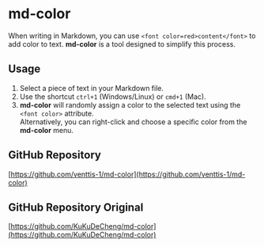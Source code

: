 # md-color

When writing in Markdown, you can use `<font color=red>content</font>` to add color to text. **md-color** is a tool designed to simplify this process.

## Usage

1. Select a piece of text in your Markdown file.
2. Use the shortcut `ctrl+1` (Windows/Linux) or `cmd+1` (Mac).
3. **md-color** will randomly assign a color to the selected text using the `<font color>` attribute.  
   Alternatively, you can right-click and choose a specific color from the **md-color** menu.

## GitHub Repository

[https://github.com/venttis-1/md-color](https://github.com/venttis-1/md-color)

## GitHub Repository Original

[https://github.com/KuKuDeCheng/md-color](https://github.com/KuKuDeCheng/md-color)
